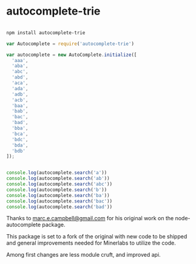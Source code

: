 # autocomplete-trie



```bash

npm install autocomplete-trie

```

```javascript
var Autocomplete = require('autocomplete-trie')

var autocomplete = new AutoComplete.initialize([
  'aaa',
  'aba',
  'abc',
  'abd',
  'aca',
  'ada',
  'adb',
  'acb',
  'baa',
  'bab',
  'bac',
  'bad',
  'bba',
  'bca',
  'bdc',
  'bda',
  'bdb'
]);


console.log(autocomplete.search('a'))
console.log(autocomplete.search('ab'))
console.log(autocomplete.search('abc'))
console.log(autocomplete.search('b'))
console.log(autocomplete.search('ba'))
console.log(autocomplete.search('bac'))
console.log(autocomplete.search('bad'))

```



Thanks to marc.e.campbell@gmail.com
for his original work on the node-autocomplete package.

This package is set to a fork of the original with new code to be shipped and general improvements needed for Minerlabs to utilize the code.

Among first changes are less module cruft, and improved api.
